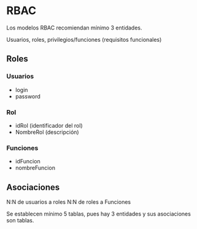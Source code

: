 # RBAC

Los modelos RBAC recomiendan mínimo 3 entidades.

Usuarios, roles, privilegios/funciones (requisitos funcionales)

## Roles

### Usuarios

- login
- password

### Rol

- idRol (identificador del rol)
- NombreRol (descripción)

### Funciones

- idFuncion
- nombreFuncion

## Asociaciones

N:N de usuarios a roles
N:N de roles a Funciones

Se establecen mínimo 5 tablas, pues hay 3 entidades y sus asociaciones son tablas.

